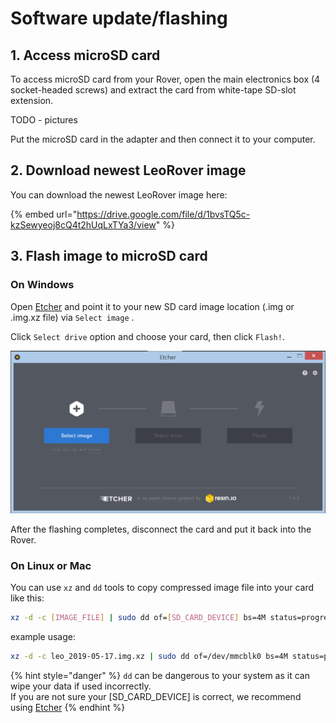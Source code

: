 # Software update/flashing

## 1. Access microSD card 

To access microSD card from your Rover, open the main electronics box \(4 socket-headed screws\) and extract the card from white-tape SD-slot extension.

TODO - pictures

Put the microSD card in the adapter and then connect it to your computer.

## 2. Download newest LeoRover image

You can download the newest LeoRover image here:

{% embed url="https://drive.google.com/file/d/1bvsTQ5c-kzSewyeoj8cQ4t2hUqLxTYa3/view" %}

## 3. Flash image to microSD card

### On Windows

Open [Etcher](https://www.balena.io/etcher/) and point it to your new SD card image location \(.img or .img.xz file\) via `Select image` . 

Click `Select drive` option and choose your card, then click `Flash!`.

![](../.gitbook/assets/image%20%284%29.png)

After the flashing completes, disconnect the card and put it back into the Rover.

### On Linux or Mac

You can use `xz` and `dd` tools to copy compressed image file into your card like this:

```bash
xz -d -c [IMAGE_FILE] | sudo dd of=[SD_CARD_DEVICE] bs=4M status=progress
```

example usage:

```bash
xz -d -c leo_2019-05-17.img.xz | sudo dd of=/dev/mmcblk0 bs=4M status=progress
```

{% hint style="danger" %}
`dd` can be dangerous to your system as it can wipe your data if used incorrectly.   
If you are not sure your \[SD\_CARD\_DEVICE\] is correct, we recommend using [Etcher](https://www.balena.io/etcher/)
{% endhint %}

